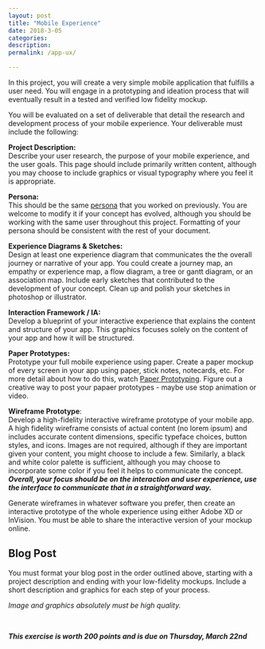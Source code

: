 ```yaml
---
layout: post
title: "Mobile Experience"
date: 2018-3-05
categories:
description:
permalink: /app-ux/

---
```

In this project, you will create a very simple mobile application that fulfills a user need. You will engage in a prototyping and ideation process that will eventually result in a tested and verified low fidelity mockup.  

You will be evaluated on a set of deliverable that detail the research and development process of your mobile experience. Your deliverable must include the following:

**Project Description:** <br>Describe your user research, the purpose of your mobile experience, and the user goals. This page should include primarily written content, although you may choose to include graphics or visual typography where you feel it is appropriate.

**Persona:** <br>This should be the same [persona](/ixd-s18/personas) that you worked on previously. You are welcome to modify it if your concept has evolved, although you should be working with the same user throughout this project. Formatting of your persona should be consistent with the rest of your document.

**Experience Diagrams & Sketches:**<br>Design at least one experience diagram that communicates the the overall journey or narrative of your app. You could create a journey map, an empathy or experience map, a flow diagram, a tree or gantt diagram, or an association map. Include early sketches that contributed to the development of your concept. Clean up and polish your sketches in photoshop or illustrator.

**Interaction Framework / IA:**<br> Develop a blueprint of your interactive experience that explains the content and structure of your app. This graphics focuses solely on the content of your app and how it will be structured.

**Paper Prototypes:**<br>Prototype your full mobile experience using paper. Create a paper mockup of every screen in your app using paper, stick notes, notecards, etc. For more detail about how to do this, watch [Paper Prototyping](https://www.lynda.com/User-Experience-tutorials/UX-Design-Techniques-Paper-Prototyping/534422-2.html). Figure out a creative way to post your papaer prototypes - maybe use stop animation or video.

**Wireframe Prototype**:<br>Develop a high-fidelity interactive wireframe prototype of your mobile app. A high fidelity wireframe consists of actual content (no lorem ipsum) and includes accurate content dimensions, specific typeface choices, button styles, and icons. Images are not required, although if they are important given your content, you might choose to include a few. Similarly, a black and white color palette is sufficient, although you may choose to incorporate some color if you feel it helps to communicate the concept. ***Overall, your focus should be on the interaction and user experience, use the interface to communicate that in a straightforward way.***

Generate wireframes in whatever software you prefer, then create an interactive prototype of the whole experience using either Adobe XD or InVision. You must be able to share the interactive version of your mockup online.

## Blog Post

You must format your blog post in the order outlined above, starting with a project description and ending with your low-fidelity mockups. Include a short description and graphics for each step of your process.

*Image and graphics absolutely must be high quality.*

<br>

***This exercise is worth 200 points and is due on Thursday, March 22nd***
